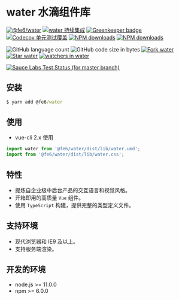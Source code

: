 # water 水滴组件库

[![@fe6/water](https://img.shields.io/npm/v/@fe6/water.svg?style=flat-square)](https://www.npmjs.org/package/@fe6/water)
[![water 持续集成](https://travis-ci.org/fe6/water.svg?branch=master)](https://travis-ci.org/fe6/water)
[![Greenkeeper badge](https://badges.greenkeeper.io/fe6/water.svg)](https://greenkeeper.io/)
[![Codecov 单元测试覆盖](https://img.shields.io/codecov/c/github/fe6/water/master.svg?style=flat)](https://codecov.io/gh/fe6/water/branch/master)
[![NPM downloads](http://img.shields.io/npm/dm/@fe6/water.svg?style=flat-square)](https://npmjs.org/package/@fe6/water)
[![NPM downloads](https://img.shields.io/npm/dt/@fe6/water.svg?style=flat-square)](https://npmjs.org/package/@fe6/water)

![GitHub language count](https://img.shields.io/github/languages/count/fe6/water.svg)
![GitHub code size in bytes](https://img.shields.io/github/languages/code-size/fe6/water.svg)
[![Fork water](https://img.shields.io/github/forks/fe6/water.svg?style=flat&label=Fork)](https://github.com/fe6/water/fork) [![Star water](https://img.shields.io/github/stars/fe6/water.svg?style=flat&label=Star)](https://github.com/fe6/water/stargazers)
[![watchers in water](https://img.shields.io/github/watchers/fe6/water.svg?style=flat&label=Watch)](https://github.com/fe6/water/watchers)

[![Sauce Labs Test Status (for master branch)](https://badges.herokuapp.com/browsers?googlechrome=7&firefox=7&microsoftedge=10&iexplore=9&safari=10.10)](https://saucelabs.com/u/_wmhilton)

## 安装

``` cmd
$ yarn add @fe6/water
```

## 使用

- vue-cli 2.x 使用

``` js
import water from '@fe6/water/dist/lib/water.umd';
import from '@fe6/water/dist/lib/water.css';
```

## 特性

- 提炼自企业级中后台产品的交互语言和视觉风格。
- 开箱即用的高质量 `Vue` 组件。
- 使用 `TypeScript` 构建，提供完整的类型定义文件。

## 支持环境

- 现代浏览器和 IE9 及以上。
- 支持服务端渲染。

## 开发的环境

- node.js >= 11.0.0
- npm >= 6.0.0